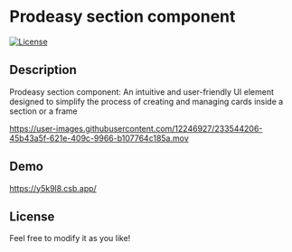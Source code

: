 # Prodeasy section component

[![License](https://img.shields.io/badge/License-MIT-blue.svg)](https://opensource.org/licenses/MIT)

## Description

Prodeasy section component: An intuitive and user-friendly UI element designed to simplify the process of creating and managing cards inside a section or a frame


https://user-images.githubusercontent.com/12246927/233544206-45b43a5f-621e-409c-9966-b107764c185a.mov


## Demo

https://y5k9l8.csb.app/

## License

Feel free to modify it as you like!
